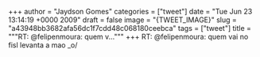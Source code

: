 
+++
author = "Jaydson Gomes"
categories = ["tweet"]
date = "Tue Jun 23 13:14:19 +0000 2009"
draft = false
image = "{TWEET_IMAGE}"
slug = "a43948bb3682afa56dc1f7cdd48c068180ceebca"
tags = ["tweet"]
title = """RT: @felipenmoura: quem v..."""
+++
RT: @felipenmoura: quem vai no fisl levanta a mao _o/
